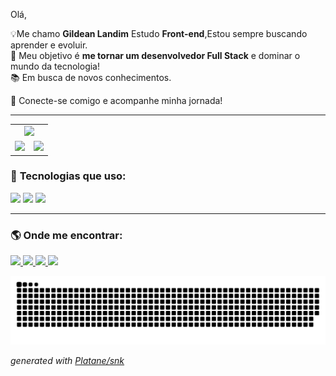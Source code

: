 Olá,

💡Me chamo **Gildean Landim** Estudo  **Front-end**,Estou sempre buscando aprender e evoluir.  
🚀 Meu objetivo é **me tornar um desenvolvedor Full Stack** e dominar o mundo da tecnologia!  
📚 Em busca de novos conhecimentos.  

🔗 Conecte-se comigo e acompanhe minha jornada!  

---
<table>
  <tr>
    <td colspan="2" align="center">
      <img src="https://github-readme-stats.vercel.app/api?username=GildeanLS&show_icons=true&theme=tokyonight">
    </td>
  </tr>
  <tr>
    <td align="center">
      <img src="https://github-readme-stats.vercel.app/api/top-langs/?username=GildeanLS&layout=compact&theme=tokyonight">
    </td>
    <td align="center">
      <img src="https://media0.giphy.com/media/v1.Y2lkPTc5MGI3NjExZ3MxeGlocjUyYTRvNDVrMHk1OG14Y3M5OWRmbnM5MG5qODFrdjBzbSZlcD12MV9pbnRlcm5hbF9naWZfYnlfaWQmY3Q9Zw/HNg6AC77pncD91gY2g/giphy.gif" width="300px">
    </td>
  </tr>
</table>



### 🚀 **Tecnologias que uso:**  
<p align="left">
  <img src="https://img.shields.io/badge/JavaScript-323330?style=for-the-badge&logo=javascript&logoColor=F7DF1E">
  <img src="https://img.shields.io/badge/HTML5-E34F26?style=for-the-badge&logo=html5&logoColor=white">
  <img src="https://img.shields.io/badge/CSS3-1572B6?style=for-the-badge&logo=css3&logoColor=white">
</p>

---

### 🌎 **Onde me encontrar:**  


  <a href="https://www.instagram.com/Gildean_landim" target="_blank">
    <img src="https://img.shields.io/badge/Instagram-E4405F?style=for-the-badge&logo=instagram&logoColor=white">
  </a>

  <a href="gildean1999@gmail.com" target="_blank">
    <img src="https://img.shields.io/badge/Gmail-D14836?style=for-the-badge&logo=gmail&logoColor=white">


  </a>

  <a href="https://discord.com/users/fkking" target="_blank">
    <img src="https://img.shields.io/badge/Discord-7289DA?style=for-the-badge&logo=discord&logoColor=white">
  </a>


  <a href="https://www.linkedin.com/in/gildean-landim-9429a42a9?utm_source=share&utm_campaign=share_via&utm_content=profile&utm_medium=ios_app" target="_blank">
    <img src="https://img.shields.io/badge/LinkedIn-0077B5?style=for-the-badge&logo=linkedin&logoColor=white">
  </a>
</p>

<picture>
  <source media="(prefers-color-scheme: dark)" srcset="https://raw.githubusercontent.com/platane/platane/output/github-contribution-grid-snake-dark.svg">
  <source media="(prefers-color-scheme: light)" srcset="https://raw.githubusercontent.com/platane/platane/output/github-contribution-grid-snake.svg">
  <img alt="github contribution grid snake animation" src="https://raw.githubusercontent.com/platane/platane/output/github-contribution-grid-snake.svg">
</picture>

_generated with [Platane/snk](https://github.com/Platane/snk)_


